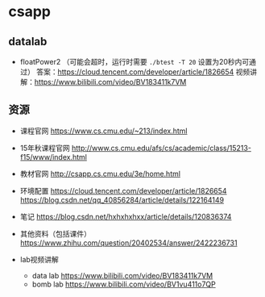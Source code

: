 # csapp

## datalab
* floatPower2 （可能会超时，运行时需要 `./btest -T 20` 设置为20秒内可通过）
答案：https://cloud.tencent.com/developer/article/1826654
视频讲解：https://www.bilibili.com/video/BV183411k7VM


## 资源
* 课程官网
https://www.cs.cmu.edu/~213/index.html

* 15年秋课程官网
http://www.cs.cmu.edu/afs/cs/academic/class/15213-f15/www/index.html

* 教材官网
http://csapp.cs.cmu.edu/3e/home.html

* 环境配置
https://cloud.tencent.com/developer/article/1826654
https://blog.csdn.net/qq_40856284/article/details/122164149


* 笔记
https://blog.csdn.net/hxhxhxhxx/article/details/120836374

* 其他资料（包括课件）
https://www.zhihu.com/question/20402534/answer/2422236731


* lab视频讲解
    * data lab
    https://www.bilibili.com/video/BV183411k7VM
    * bomb lab
    https://www.bilibili.com/video/BV1vu411o7QP
